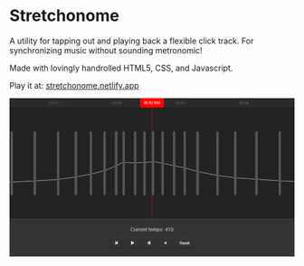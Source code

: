 # Stretchonome

A utility for tapping out and playing back a flexible click track. For synchronizing music without sounding metronomic! 

Made with lovingly handrolled HTML5, CSS, and Javascript.

Play it at: [stretchonome.netlify.app](https://stretchonome.netlify.app/)

![Thumbnail](https://github.com/bhnascar/stretchonome/blob/master/images/screenshot.png)
